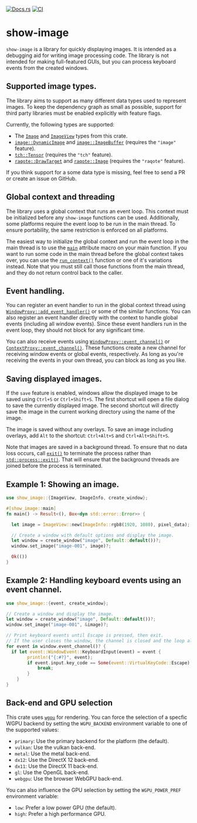 [![Docs.rs](https://docs.rs/show-image/badge.svg)](https://docs.rs/crate/show-image/)
[![CI](https://github.com/robohouse-delft/show-image-rs/workflows/CI/badge.svg)](https://github.com/robohouse-delft/show-image-rs/actions?query=workflow%3ACI+branch%3Amain)

# show-image

`show-image` is a library for quickly displaying images.
It is intended as a debugging aid for writing image processing code.
The library is not intended for making full-featured GUIs,
but you can process keyboard events from the created windows.

## Supported image types.
The library aims to support as many different data types used to represent images.
To keep the dependency graph as small as possible,
support for third party libraries must be enabled explicitly with feature flags.

Currently, the following types are supported:
  * The [`Image`] and [`ImageView`] types from this crate.
  * [`image::DynamicImage`][::image::DynamicImage] and [`image::ImageBuffer`][::image::ImageBuffer] (requires the `"image"` feature).
  * [`tch::Tensor`][::tch::Tensor] (requires the `"tch"` feature).
  * [`raqote::DrawTarget`][::raqote::DrawTarget] and [`raqote::Image`][::raqote::Image] (requires the `"raqote"` feature).

If you think support for a some data type is missing,
feel free to send a PR or create an issue on GitHub.

## Global context and threading
The library uses a global context that runs an event loop.
This context must be initialized before any `show-image` functions can be used.
Additionally, some platforms require the event loop to be run in the main thread.
To ensure portability, the same restriction is enforced on all platforms.

The easiest way to initialize the global context and run the event loop in the main thread
is to use the [`main`] attribute macro on your main function.
If you want to run some code in the main thread before the global context takes over,
you can use the [`run_context()`] function or one of it's variations instead.
Note that you must still call those functions from the main thread,
and they do not return control back to the caller.

## Event handling.
You can register an event handler to run in the global context thread using [`WindowProxy::add_event_handler()`] or some of the similar functions.
You can also register an event handler directly with the context to handle global events (including all window events).
Since these event handlers run in the event loop, they should not block for any significant time.

You can also receive events using [`WindowProxy::event_channel()`] or [`ContextProxy::event_channel()`].
These functions create a new channel for receiving window events or global events, respectively.
As long as you're receiving the events in your own thread, you can block as long as you like.

## Saving displayed images.
If the `save` feature is enabled, windows allow the displayed image to be saved using `Ctrl+S` or `Ctrl+Shift+S`.
The first shortcut will open a file dialog to save the currently displayed image.
The second shortcut will directly save the image in the current working directory using the name of the image.

The image is saved without any overlays.
To save an image including overlays, add `Alt` to the shortcut: `Ctrl+Alt+S` and `Ctrl+Alt+Shift+S`.

Note that images are saved in a background thread.
To ensure that no data loss occurs, call [`exit()`] to terminate the process rather than [`std::process::exit()`].
That will ensure that the background threads are joined before the process is terminated.

## Example 1: Showing an image.
```rust
use show_image::{ImageView, ImageInfo, create_window};

#[show_image::main]
fn main() -> Result<(), Box<dyn std::error::Error>> {

  let image = ImageView::new(ImageInfo::rgb8(1920, 1080), pixel_data);

  // Create a window with default options and display the image.
  let window = create_window("image", Default::default())?;
  window.set_image("image-001", image)?;

  Ok(())
}
```

## Example 2: Handling keyboard events using an event channel.
```rust
use show_image::{event, create_window};

// Create a window and display the image.
let window = create_window("image", Default::default())?;
window.set_image("image-001", &image)?;

// Print keyboard events until Escape is pressed, then exit.
// If the user closes the window, the channel is closed and the loop also exits.
for event in window.event_channel()? {
  if let event::WindowEvent::KeyboardInput(event) = event {
        println!("{:#?}", event);
        if event.input.key_code == Some(event::VirtualKeyCode::Escape) && event.input.state.is_pressed() {
            break;
        }
    }
}

```

## Back-end and GPU selection

This crate uses [`wgpu`] for rendering.
You can force the selection of a specfic WGPU backend by setting the `WGPU_BACKEND` environment variable to one of the supported values:

* `primary`: Use the primary backend for the platform (the default).
* `vulkan`: Use the vulkan back-end.
* `metal`: Use the metal back-end.
* `dx12`: Use the DirectX 12 back-end.
* `dx11`: Use the DirectX 11 back-end.
* `gl`: Use the OpenGL back-end.
* `webgpu`: Use the browser WebGPU back-end.

You can also influence the GPU selection by setting the `WGPU_POWER_PREF` environment variable:

* `low`: Prefer a low power GPU (the default).
* `high`: Prefer a high performance GPU.

[`Image`]: https://docs.rs/show-image/latest/show_image/enum.Image.html
[`ImageView`]: https://docs.rs/show-image/latest/show_image/struct.ImageView.html
[::image::DynamicImage]: https://docs.rs/image/latest/image/dynimage/enum.DynamicImage.html
[::image::ImageBuffer]: https://docs.rs/image/latest/image/buffer_/struct.ImageBuffer.html
[::tch::Tensor]: https://docs.rs/tch/latest/tch/wrappers/tensor/struct.Tensor.html
[::raqote::DrawTarget]: https://docs.rs/raqote/latest/raqote/struct.DrawTarget.html
[::raqote::Image]: https://docs.rs/raqote/latest/raqote/struct.Image.html
[`main`]: https://docs.rs/show-image/latest/show_image/attr.main.html
[`run_context()`]: https://docs.rs/show-image/latest/show_image/fn.run_context.html
[`WindowProxy::add_event_handler()`]: https://docs.rs/show-image/latest/show_image/struct.WindowProxy.html#method.add_event_handler
[`WindowProxy::event_channel()`]: https://docs.rs/show-image/latest/show_image/struct.WindowProxy.html#method.event_channel
[`ContextProxy::event_channel()`]: https://docs.rs/show-image/latest/show_image/struct.ContextProxy.html#method.event_channel
[`exit()`]: https://docs.rs/show-image/latest/show_image/fn.exit.html
[`std::process::exit()`]: https://doc.rust-lang.org/nightly/std/process/fn.exit.html
[`wgpu`]: https://docs.rs/wgpu
